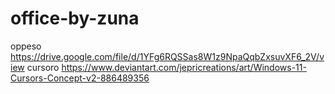 # office-by-zuna
oppeso
https://drive.google.com/file/d/1YFg6RQSSas8W1z9NpaQqbZxsuvXF6_2V/view
cursoro https://www.deviantart.com/jepricreations/art/Windows-11-Cursors-Concept-v2-886489356

